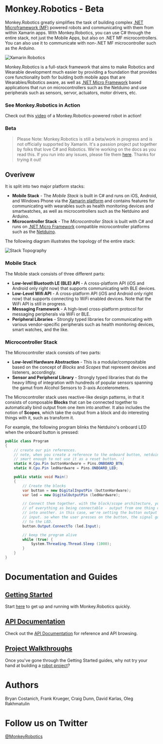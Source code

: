 # Monkey.Robotics - Beta

Monkey.Robotics greatly simplifies the task of building complex [.NET Microframework (MF)](http://netmf.com) powered robots and communicating with them from within Xamarin apps. With Monkey.Robotics, you can use C# through the entire stack, not just the Mobile Apps, but also on .NET MF microcontrollers. You can also use it to communicate with non-.NET MF microcontroller such as the Arduino.

![Xamarin Robotics](https://github.com/xamarin/Xamarin.Robotics/raw/master/Support%20Files/Images/Architectural_Overview.png)

Monkey.Robotics is a full-stack framework that aims to make Robotics and Wearable development much easier by providing a foundation that provides core functionality both for bulding both mobile apps that are Wearables/Robotics aware, as well as [.NET Micro Framework](http://netmf.com) based applications that run on microcontrollers such as the Netduino and use peripherals such as sensors, servor, actuators, motor drivers, etc.

### See Monkey.Robotics in Action

Check out this [video](https://vimeo.com/108180270) of a Monkey.Robotics-powered robot in action!

### Beta

> Please Note: Monkey.Robotics is still a beta/work in progress and is not officially supported by Xamarin. It's a passion project put together by folks that love C# and Robotics. We're working on the docs as you read this. If you run into any issues, please file them [here](https://github.com/xamarin/Monkey.Robotics/issues). Thanks for trying it out!

## Overivew
 
It is split into two major platform stacks:

 * **Mobile Stack** - The _Mobile Stack_ is built in C# and runs on iOS, Android, and Windows Phone via the [Xamarin platform](http://xamarin.com) and contains features for communicating with wearables such as health monitoring devices and smartwatches, as well as microcontrollers such as the Netduino and Arduino.
 * **Microcontroller Stack** - The _Microcontroller Stack_ is built with C# and runs on [.NET Micro Framework](http://www.netmf.com/) compatible microcontroller platforms such as the [Netduino](http://netduino.com/).
 
The following diagram illustrates the topology of the entire stack:

![Stack Topography](https://github.com/xamarin/Xamarin.Robotics/raw/master/Support%20Files/Images/Platform_Stack_Topography.png)

### Mobile Stack

The Mobile stack consists of three different parts:

 * **Low-level Bluetooth LE (BLE) API** - A cross-platform API (iOS and Android only right now) that supports communicating with BLE devices.
 * **Low-Level Wifi API** - A cross-platform API (iOS and Android only right now) that supports connecting to WiFi enabled devices. Note that the WiFi API is still in progress.
 * **Messaging Framework** - A high-level cross-platform protocol for messaging peripherals via WiFi or BLE.
 * **Peripheral Libraries** - Strongly typed libraries for communicating with various vendor-specific peripherals such as health monitoring devices, smart watches, and the like.

### Microcontroller Stack

The Microcontroller stack consists of two parts:

 * **Low-level Hardware Abstraction** - This is a modular/compositable based on the concept of _Blocks_ and _Scopes_ that represent devices and listeners, accordingly.
 * **Sensor and Peripheral Library** - Strongly typed libraries that do the heavy lifting of integration with hundreds of popular sensors spanning the gamut from Alcohol Sensors to 3-axis Accelerometers.
 
The Microcontroller stack uses reactive-like design patterns, in that it consists of composable **Blocks** that can be connected together to automatically bind output from one item into another. It also includes the notion of **Scopes**, which take the output from a block and do interesting things with it, such as transform it.

For example, the following program blinks the Netduino's onboard LED when the onboard button is pressed:
 
```csharp
public class Program
{
	// create our pin references.
	// note, when you create a reference to the onboard button, netduino is 
	// smart enough to not use it as a reset button. :)
	static H.Cpu.Pin buttonHardware = Pins.ONBOARD_BTN;
	static H.Cpu.Pin ledHardware = Pins.ONBOARD_LED;

	public static void Main()
	{
		// Create the blocks
		var button = new DigitalInputPin (buttonHardware);
		var led = new DigitalOutputPin (ledHardware);

		// Connect them together. with the block/scope architecture, you can think
		// of everything as being connectable - output from one thing can be piped
		// into another. in this case, we're setting the button output to the LED
		// input. so when the user presses on the button, the signal goes straight
		// to the LED.
		button.Output.ConnectTo (led.Input);

		// keep the program alive
		while (true) {
			System.Threading.Thread.Sleep (1000);
		}
	}
}
``` 

# Documentation and Guides

## [Getting Started](Getting%20Started/)

Start [here](Getting%20Started/) to get up and running with Monkey.Robotics quickly.

## [API Documentation](API%20Docs/)

Check out the [API Documentation](API%20Docs/) for reference and API browsing.

## [Project Walkthroughs](Project%20Walkthroughs)

Once you've gone through the Getting Started guides, why not try your hand at building a [robot project](Project%20Walkthroughs)?

# Authors
Bryan Costanich, Frank Krueger, Craig Dunn, David Karlas, Oleg Rakhmatulin

# Follow us on Twitter

[@MonkeyRobotics](https://twitter.com/MonkeyRobotics)
